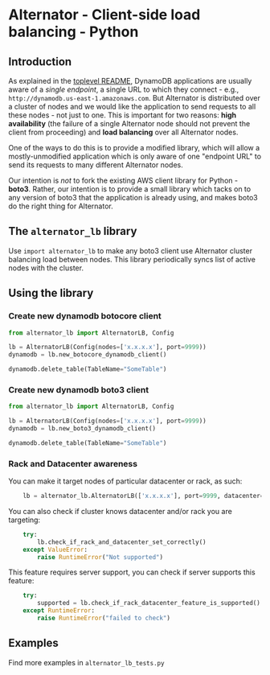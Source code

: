 # Alternator - Client-side load balancing - Python

## Introduction
As explained in the [toplevel README](../README.md), DynamoDB applications
are usually aware of a _single endpoint_, a single URL to which they
connect - e.g., `http://dynamodb.us-east-1.amazonaws.com`. But Alternator
is distributed over a cluster of nodes and we would like the application to
send requests to all these nodes - not just to one. This is important for two
reasons: **high availability** (the failure of a single Alternator node should
not prevent the client from proceeding) and **load balancing** over all
Alternator nodes.

One of the ways to do this is to provide a modified library, which will
allow a mostly-unmodified application which is only aware of one
"endpoint URL" to send its requests to many different Alternator nodes.

Our intention is _not_ to fork the existing AWS client library for Python -
**boto3**. Rather, our intention is to provide a small library which tacks
on to any version of boto3 that the application is already using, and makes
boto3 do the right thing for Alternator.

## The `alternator_lb` library
Use `import alternator_lb` to make any boto3 client use Alternator cluster balancing load between nodes.
This library periodically syncs list of active nodes with the cluster.

## Using the library

### Create new dynamodb botocore client

```python
from alternator_lb import AlternatorLB, Config

lb = AlternatorLB(Config(nodes=['x.x.x.x'], port=9999))
dynamodb = lb.new_botocore_dynamodb_client()

dynamodb.delete_table(TableName="SomeTable")
```

### Create new dynamodb boto3 client

```python
from alternator_lb import AlternatorLB, Config

lb = AlternatorLB(Config(nodes=['x.x.x.x'], port=9999))
dynamodb = lb.new_boto3_dynamodb_client()

dynamodb.delete_table(TableName="SomeTable")
```

### Rack and Datacenter awareness

You can make it target nodes of particular datacenter or rack, as such:
```python
    lb = alternator_lb.AlternatorLB(['x.x.x.x'], port=9999, datacenter='dc1', rack='rack1')
```

You can also check if cluster knows datacenter and/or rack you are targeting:
```python
    try:
        lb.check_if_rack_and_datacenter_set_correctly()
    except ValueError:
        raise RuntimeError("Not supported")
```

This feature requires server support, you can check if server supports this feature:
```python
    try:
        supported = lb.check_if_rack_datacenter_feature_is_supported()
    except RuntimeError:
        raise RuntimeError("failed to check")
```

## Examples

Find more examples in `alternator_lb_tests.py`